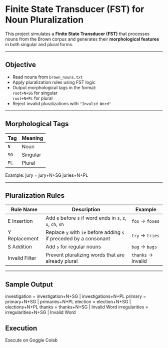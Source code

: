 # Finite State Transducer (FST) for Noun Pluralization

This project simulates a **Finite State Transducer (FST)** that processes nouns from the Brown corpus and generates their **morphological features** in both singular and plural forms.

---

## Objective

- Read nouns from `brown_nouns.txt`
- Apply pluralization rules using FST logic
- Output morphological tags in the format:  
  `root+N+SG` for singular  
  `root+N+PL` for plural
- Reject invalid pluralizations with `"Invalid Word"`

---

## Morphological Tags

| Tag | Meaning     |
|-----|-------------|
| `N` | Noun        |
| `SG`| Singular    |
| `PL`| Plural      |

Example:
jury = jury+N+SG  juries+N+PL


---

## Pluralization Rules

| Rule Name       | Description                                           | Example             |
|-----------------|-------------------------------------------------------|---------------------|
| E Insertion     | Add `e` before `s` if word ends in `s`, `z`, `x`, `ch`, `sh` | `fox` → `foxes`     |
| Y Replacement   | Replace `y` with `ie` before adding `s` if preceded by a consonant | `try` → `tries`     |
| S Addition      | Add `s` for regular nouns                             | `bag` → `bags`      |
| Invalid Filter  | Prevent pluralizing words that are already plural     | `thanks` → Invalid  |

---

## Sample Output
investigation = investigation+N+SG | investigations+N+PL 
primary = primary+N+SG | primaries+N+PL 
election = election+N+SG | elections+N+PL 
thanks = thanks+N+SG | Invalid Word 
irregularities = irregularities+N+SG | Invalid Word

## Execution
Execute on Goggle Colab
